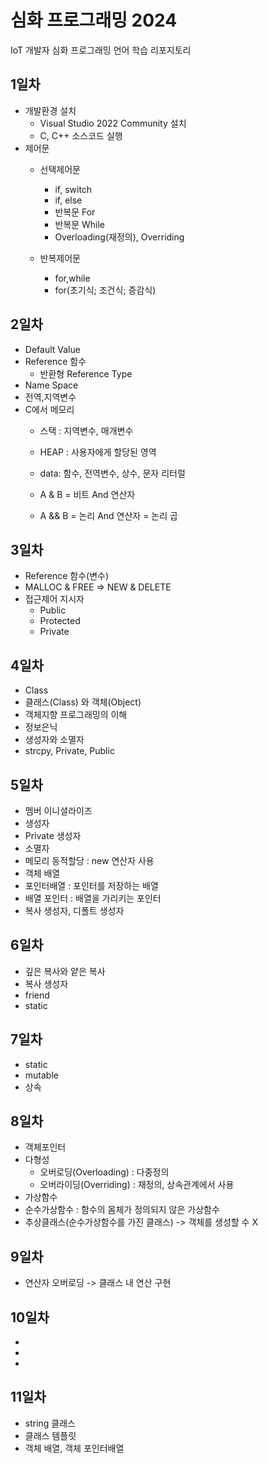 # 심화 프로그래밍 2024
IoT 개발자 심화 프로그래밍 언어 학습 리포지토리

## 1일차
- 개발환경 설치
	- Visual Studio 2022 Community 설치
	- C, C++ 소스코드 실행
- 제어문
	- 선택제어문 
		- if, switch
		- if, else
		- 반복문 For
		- 반복문 While
		- Overloading(재정의), Overriding
		
	- 반복제어문 
		- for,while
		- for(초기식; 조건식; 증감식)

## 2일차
- Default Value		
- Reference 함수
	- 반환형 Reference Type
- Name Space
- 전역,지역변수
- C에서 메모리
	- 스택 : 지역변수, 매개변수
	- HEAP : 사용자에게 할당된 영역
	- data: 함수, 전역변수, 상수, 문자 리터럴
	
	- A & B = 비트 And 연산자
	- A && B = 논리 And 연산자 = 논리 곱

## 3일차
- Reference 함수(변수)
- MALLOC & FREE => NEW & DELETE
- 접근제어 지시자
	- Public
	- Protected
	- Private

## 4일차
- Class
- 클래스(Class) 와 객체(Object)
- 객체지향 프로그래밍의 이해 
- 정보은닉
- 생성자와 소멸자
- strcpy, Private, Public

## 5일차
- 멤버 이니셜라이즈	
- 생성자
- Private 생성자
- 소멸자
- 메모리 동적할당 : new 연산자 사용
- 객체 배열
- 포인터배열 : 포인터를 저장하는 배열
- 배열 포인터 : 배열을 가리키는 포인터
- 복사 생성자, 디폴트 생성자

## 6일차
- 깊은 복사와 얕은 복사
- 복사 생성자
- friend
- static

## 7일차
- static
- mutable
- 상속

## 8일차
- 객체포인터
- 다형성
	- 오버로딩(Overloading) : 다중정의
	- 오버라이딩(Overriding) : 재정의, 상속관계에서 사용
- 가상함수 
- 순수가상함수 :  함수의 몸체가 정의되지 않은 가상함수
- 추상클래스(순수가상함수를 가진 클래스) -> 객체를 생성할 수 X

## 9일차
- 연산자 오버로딩 -> 클래스 내 연산 구현

## 10일차
-
-
-

## 11일차
- string 클래스
- 클래스 템플릿
- 객체 배열, 객체 포인터배열